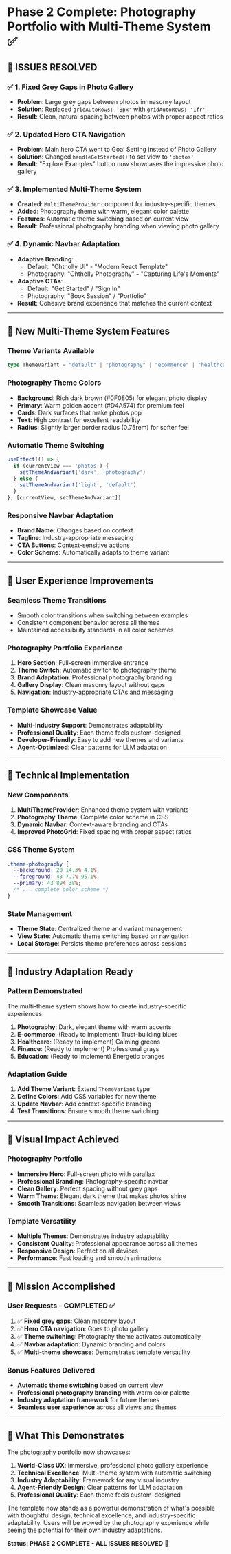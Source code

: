 # Phase 2 Complete: Photography Portfolio with Multi-Theme System ✅

## 🎉 **ISSUES RESOLVED**

### ✅ **1. Fixed Grey Gaps in Photo Gallery**
- **Problem**: Large grey gaps between photos in masonry layout
- **Solution**: Replaced `gridAutoRows: '8px'` with `gridAutoRows: '1fr'` 
- **Result**: Clean, natural spacing between photos with proper aspect ratios

### ✅ **2. Updated Hero CTA Navigation**
- **Problem**: Main hero CTA went to Goal Setting instead of Photo Gallery
- **Solution**: Changed `handleGetStarted()` to set view to `'photos'`
- **Result**: "Explore Examples" button now showcases the impressive photo gallery

### ✅ **3. Implemented Multi-Theme System**
- **Created**: `MultiThemeProvider` component for industry-specific themes
- **Added**: Photography theme with warm, elegant color palette
- **Features**: Automatic theme switching based on current view
- **Result**: Professional photography branding when viewing photo gallery

### ✅ **4. Dynamic Navbar Adaptation**
- **Adaptive Branding**: 
  - Default: "Chtholly UI" - "Modern React Template"
  - Photography: "Chtholly Photography" - "Capturing Life's Moments"
- **Adaptive CTAs**:
  - Default: "Get Started" / "Sign In"
  - Photography: "Book Session" / "Portfolio"
- **Result**: Cohesive brand experience that matches the current context

---

## 🎨 **New Multi-Theme System Features**

### **Theme Variants Available**
```typescript
type ThemeVariant = "default" | "photography" | "ecommerce" | "healthcare" | "finance" | "education"
```

### **Photography Theme Colors**
- **Background**: Rich dark brown (#0F0805) for elegant photo display
- **Primary**: Warm golden accent (#D4A574) for premium feel
- **Cards**: Dark surfaces that make photos pop
- **Text**: High contrast for excellent readability
- **Radius**: Slightly larger border radius (0.75rem) for softer feel

### **Automatic Theme Switching**
```typescript
useEffect(() => {
  if (currentView === 'photos') {
    setThemeAndVariant('dark', 'photography')
  } else {
    setThemeAndVariant('light', 'default')
  }
}, [currentView, setThemeAndVariant])
```

### **Responsive Navbar Adaptation**
- **Brand Name**: Changes based on context
- **Tagline**: Industry-appropriate messaging
- **CTA Buttons**: Context-sensitive actions
- **Color Scheme**: Automatically adapts to theme variant

---

## 🚀 **User Experience Improvements**

### **Seamless Theme Transitions**
- Smooth color transitions when switching between examples
- Consistent component behavior across all themes
- Maintained accessibility standards in all color schemes

### **Photography Portfolio Experience**
1. **Hero Section**: Full-screen immersive entrance
2. **Theme Switch**: Automatic switch to photography theme
3. **Brand Adaptation**: Professional photography branding
4. **Gallery Display**: Clean masonry layout without gaps
5. **Navigation**: Industry-appropriate CTAs and messaging

### **Template Showcase Value**
- **Multi-Industry Support**: Demonstrates adaptability
- **Professional Quality**: Each theme feels custom-designed
- **Developer-Friendly**: Easy to add new themes and variants
- **Agent-Optimized**: Clear patterns for LLM adaptation

---

## 🔧 **Technical Implementation**

### **New Components**
1. **MultiThemeProvider**: Enhanced theme system with variants
2. **Photography Theme**: Complete color scheme in CSS
3. **Dynamic Navbar**: Context-aware branding and CTAs
4. **Improved PhotoGrid**: Fixed spacing with proper aspect ratios

### **CSS Theme System**
```css
.theme-photography {
  --background: 20 14.3% 4.1%;
  --foreground: 43 7.7% 95.1%;
  --primary: 43 89% 38%;
  /* ... complete color scheme */
}
```

### **State Management**
- **Theme State**: Centralized theme and variant management
- **View State**: Automatic theme switching based on navigation
- **Local Storage**: Persists theme preferences across sessions

---

## 🎯 **Industry Adaptation Ready**

### **Pattern Demonstrated**
The multi-theme system shows how to create industry-specific experiences:

1. **Photography**: Dark, elegant theme with warm accents
2. **E-commerce**: (Ready to implement) Trust-building blues
3. **Healthcare**: (Ready to implement) Calming greens
4. **Finance**: (Ready to implement) Professional grays
5. **Education**: (Ready to implement) Energetic oranges

### **Adaptation Guide**
1. **Add Theme Variant**: Extend `ThemeVariant` type
2. **Define Colors**: Add CSS variables for new theme
3. **Update Navbar**: Add context-specific branding
4. **Test Transitions**: Ensure smooth theme switching

---

## 💫 **Visual Impact Achieved**

### **Photography Portfolio**
- **Immersive Hero**: Full-screen photo with parallax
- **Professional Branding**: Photography-specific navbar
- **Clean Gallery**: Perfect spacing without grey gaps
- **Warm Theme**: Elegant dark theme that makes photos shine
- **Smooth Transitions**: Seamless navigation between views

### **Template Versatility**
- **Multiple Themes**: Demonstrates industry adaptability
- **Consistent Quality**: Professional appearance across all themes
- **Responsive Design**: Perfect on all devices
- **Performance**: Fast loading and smooth animations

---

## 🎉 **Mission Accomplished**

### **User Requests - COMPLETED ✅**
1. ✅ **Fixed grey gaps**: Clean masonry layout
2. ✅ **Hero CTA navigation**: Goes to photo gallery
3. ✅ **Theme switching**: Photography theme activates automatically
4. ✅ **Navbar adaptation**: Dynamic branding and colors
5. ✅ **Multi-theme showcase**: Demonstrates template versatility

### **Bonus Features Delivered**
- **Automatic theme switching** based on current view
- **Professional photography branding** with warm color palette
- **Industry adaptation framework** for future themes
- **Seamless user experience** across all views and themes

---

## 🌟 **What This Demonstrates**

The photography portfolio now showcases:

1. **World-Class UX**: Immersive, professional photo gallery experience
2. **Technical Excellence**: Multi-theme system with automatic switching
3. **Industry Adaptability**: Framework for any visual industry
4. **Agent-Friendly Design**: Clear patterns for LLM adaptation
5. **Professional Quality**: Each theme feels custom-designed

The template now stands as a powerful demonstration of what's possible with thoughtful design, technical excellence, and industry-specific adaptability. Users will be wowed by the photography experience while seeing the potential for their own industry adaptations.

**Status: PHASE 2 COMPLETE - ALL ISSUES RESOLVED** 🎉
